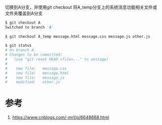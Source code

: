 
切换到A分支，并使用git checkout 将A_temp分支上的系统消息功能相关文件或文件夹覆盖到A分支

```sh
$ git checkout A
Switched to branch 'A'
 
$ git checkout A_temp message.html message.css message.js other.js
 
$ git status
# On branch A
# Changes to be committed:
#   (use "git reset HEAD <file>..." to unstage)
#
#    new file:   message.css
#    new file:   message.html
#    new file:   message.js
#    modified:   other.js
```

# 参考

1. https://www.cnblogs.com/-mrl/p/6648668.html